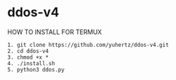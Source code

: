 # ddos-v4

HOW TO INSTALL FOR TERMUX

```
1. git clone https://github.com/yuhertz/ddos-v4.git
2. cd ddos-v4
3. chmod +x *
4. ./install.sh
5. python3 ddos.py
```

